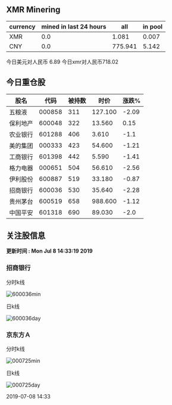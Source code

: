 ## XMR Minering

|currency|mined in last 24 hours|all|in pool|
|---|---|---|---|
|XMR|0.0|1.081|0.007|
|CNY|0.0|775.941|5.142|

今日美元对人民币 6.89	今日xmr对人民币718.02


## 今日重仓股 

|股名|代码|被持数|时价|涨跌%|
|---|---|---|---|---|
|五粮液|000858|311|127.100|-2.09|
|保利地产|600048|322|13.560|0.15|
|农业银行|601288|406|3.610|-1.1|
|美的集团|000333|423|54.600|-1.21|
|工商银行|601398|442|5.590|-1.41|
|格力电器|000651|504|56.610|-2.56|
|伊利股份|600887|519|33.180|-0.87|
|招商银行|600036|530|35.640|-2.28|
|贵州茅台|600519|658|988.600|-1.12|
|中国平安|601318|690|89.030|-2.0|

## 关注股信息
**更新时间 : Mon Jul  8 14:33:19 2019**
### 招商银行 
分时k线

![600036min](http://image.sinajs.cn/newchart/min/n/sh600036.gif)

日k线

![600036day](http://image.sinajs.cn/newchart/daily/n/sh600036.gif)

### 京东方Ａ 
分时k线

![000725min](http://image.sinajs.cn/newchart/min/n/sz000725.gif)

日k线

![000725day](http://image.sinajs.cn/newchart/daily/n/sz000725.gif)

2019-07-08 14:33